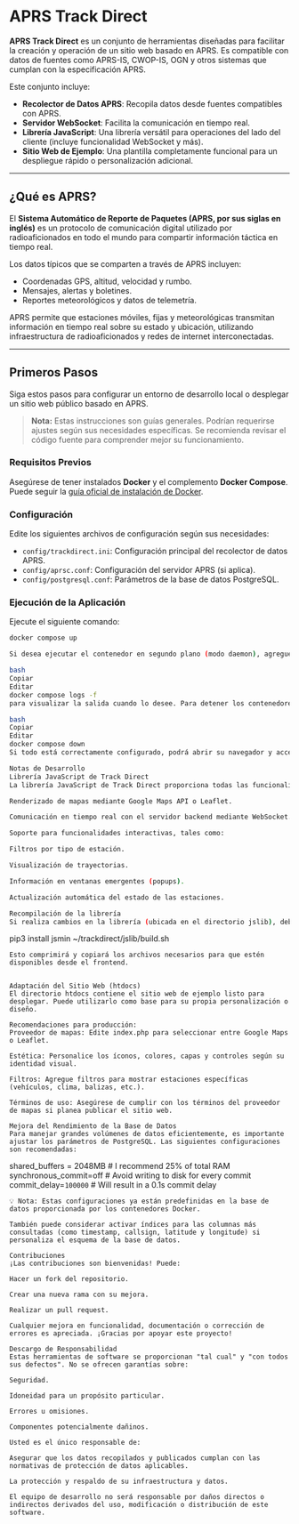 # APRS Track Direct

**APRS Track Direct** es un conjunto de herramientas diseñadas para facilitar la creación y operación de un sitio web basado en APRS. Es compatible con datos de fuentes como APRS-IS, CWOP-IS, OGN y otros sistemas que cumplan con la especificación APRS.

Este conjunto incluye:

- **Recolector de Datos APRS**: Recopila datos desde fuentes compatibles con APRS.
- **Servidor WebSocket**: Facilita la comunicación en tiempo real.
- **Librería JavaScript**: Una librería versátil para operaciones del lado del cliente (incluye funcionalidad WebSocket y más).
- **Sitio Web de Ejemplo**: Una plantilla completamente funcional para un despliegue rápido o personalización adicional.

---

## ¿Qué es APRS?

El **Sistema Automático de Reporte de Paquetes (APRS, por sus siglas en inglés)** es un protocolo de comunicación digital utilizado por radioaficionados en todo el mundo para compartir información táctica en tiempo real.

Los datos típicos que se comparten a través de APRS incluyen:

- Coordenadas GPS, altitud, velocidad y rumbo.
- Mensajes, alertas y boletines.
- Reportes meteorológicos y datos de telemetría.

APRS permite que estaciones móviles, fijas y meteorológicas transmitan información en tiempo real sobre su estado y ubicación, utilizando infraestructura de radioaficionados y redes de internet interconectadas.

---

## Primeros Pasos

Siga estos pasos para configurar un entorno de desarrollo local o desplegar un sitio web público basado en APRS.

> **Nota:** Estas instrucciones son guías generales. Podrían requerirse ajustes según sus necesidades específicas. Se recomienda revisar el código fuente para comprender mejor su funcionamiento.

### Requisitos Previos

Asegúrese de tener instalados **Docker** y el complemento **Docker Compose**. Puede seguir la [guía oficial de instalación de Docker](https://docs.docker.com/engine/install/).

### Configuración

Edite los siguientes archivos de configuración según sus necesidades:

- `config/trackdirect.ini`: Configuración principal del recolector de datos APRS.
- `config/aprsc.conf`: Configuración del servidor APRS (si aplica).
- `config/postgresql.conf`: Parámetros de la base de datos PostgreSQL.

### Ejecución de la Aplicación

Ejecute el siguiente comando:

```bash
docker compose up

Si desea ejecutar el contenedor en segundo plano (modo daemon), agregue -d al comando y utilice:

bash
Copiar
Editar
docker compose logs -f
para visualizar la salida cuando lo desee. Para detener los contenedores, use:

bash
Copiar
Editar
docker compose down
Si todo está correctamente configurado, podrá abrir su navegador y acceder a: http://127.0.0.1.

Notas de Desarrollo
Librería JavaScript de Track Direct
La librería JavaScript de Track Direct proporciona todas las funcionalidades relacionadas con el mapa, incluyendo:

Renderizado de mapas mediante Google Maps API o Leaflet.

Comunicación en tiempo real con el servidor backend mediante WebSocket.

Soporte para funcionalidades interactivas, tales como:

Filtros por tipo de estación.

Visualización de trayectorias.

Información en ventanas emergentes (popups).

Actualización automática del estado de las estaciones.

Recompilación de la librería
Si realiza cambios en la librería (ubicada en el directorio jslib), debe reconstruirla para que los cambios se reflejen en el sitio web (htdocs). Para hacerlo:
```
pip3 install jsmin
~/trackdirect/jslib/build.sh
```
Esto comprimirá y copiará los archivos necesarios para que estén disponibles desde el frontend.


Adaptación del Sitio Web (htdocs)
El directorio htdocs contiene el sitio web de ejemplo listo para desplegar. Puede utilizarlo como base para su propia personalización o diseño.

Recomendaciones para producción:
Proveedor de mapas: Edite index.php para seleccionar entre Google Maps o Leaflet.

Estética: Personalice los íconos, colores, capas y controles según su identidad visual.

Filtros: Agregue filtros para mostrar estaciones específicas (vehículos, clima, balizas, etc.).

Términos de uso: Asegúrese de cumplir con los términos del proveedor de mapas si planea publicar el sitio web.

Mejora del Rendimiento de la Base de Datos
Para manejar grandes volúmenes de datos eficientemente, es importante ajustar los parámetros de PostgreSQL. Las siguientes configuraciones son recomendadas:
```
shared_buffers = 2048MB              # I recommend 25% of total RAM
synchronous_commit=off               # Avoid writing to disk for every commit
commit_delay=`100000`                # Will result in a 0.1s commit delay
```
💡 Nota: Estas configuraciones ya están predefinidas en la base de datos proporcionada por los contenedores Docker.

También puede considerar activar índices para las columnas más consultadas (como timestamp, callsign, latitude y longitude) si personaliza el esquema de la base de datos.

Contribuciones
¡Las contribuciones son bienvenidas! Puede:

Hacer un fork del repositorio.

Crear una nueva rama con su mejora.

Realizar un pull request.

Cualquier mejora en funcionalidad, documentación o corrección de errores es apreciada. ¡Gracias por apoyar este proyecto!

Descargo de Responsabilidad
Estas herramientas de software se proporcionan "tal cual" y "con todos sus defectos". No se ofrecen garantías sobre:

Seguridad.

Idoneidad para un propósito particular.

Errores u omisiones.

Componentes potencialmente dañinos.

Usted es el único responsable de:

Asegurar que los datos recopilados y publicados cumplan con las normativas de protección de datos aplicables.

La protección y respaldo de su infraestructura y datos.

El equipo de desarrollo no será responsable por daños directos o indirectos derivados del uso, modificación o distribución de este software.


